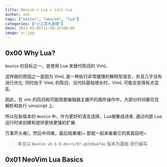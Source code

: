 ```yaml
---
title: Neovim + Lua = init.lua
author: ash
tags: ["editor", "neovim", "lua"]
categories: ["小工具大道理"]
date: 2021-05-05T11:58:12+08:00
image: vr.jpg
---
```


## 0x00 Why Lua?

`NeoVim` 的目标之一，是使用 Lua 来替代陈旧的 VimL. 

这样做的原因之一是因为 VimL 是一种执行非常缓慢的解释型语言，并且几乎没有进行优化. 同时由于 VimL 的陈旧，当代码基础增长时，VimL 可能会变得有点混乱.

因此，在 vim 的启动和可能阻塞编辑器主循环的插件操作中，大部分时间都花在解析和执行 vimscript 上. 

所以在新版本的 `NeoVim` 中，作为更好的语言选择，Lua被集成进来. 通过内嵌 Lua 运行时来创建和提供更快更强的扩展.

万事开头难(，然后中间难，最后结果难)~  那就一起来看看它的真面目吧~ 

> 本文以 `NeoVim v0.5.0-dev+1297-g63d8a8f4e` 版本为基础 进行编写.

## 0x01 NeoVim Lua Basics

